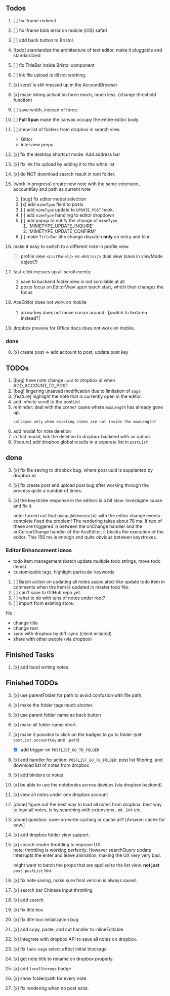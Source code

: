 ## Todos

1. [ ] fix iframe redirect
2. [ ] fix iframe blob error on mobile (iOS) safari
3. [ ] add back button to Bristol.
2. [todo] standardize the architecture of text editor, make it pluggable and standardized
3. [ ] fix TitleBar inside Bristol component
1. [ ] ink file upload is till not working.
3. [x] scroll is still messed up in the AccountBrowser
1. [x] make inking activation force much, much less. (change threshold function)
2. [ ] save width, instead of force.
4. [ ] **Full Span** make the canvas occupy the entire editor body.
1. [ ] show list of folders from dropbox in search view.
    - Gittor
    - interview preps
    
1. [x] fix the desktop shortcut mode. Add address bar
2. [x] fix ink file upload by adding it to the white list
0. [x] do NOT download search result in root folder.
1. [work in progress] create new note with the same extension, accountKey and path as current note
    1. [bug] fix editor modal selection
    1. [x] add `mimeType` field to posts
    2. [ ] add `mimeType` update to `UPDATE_POST` hook.
    3. [ ] add `mimeType` handling to editor dropdown
    4. [ ] add popup to notify the change of `mimeType`.
        1. 'MIMETYPE_UPDATE_INQUIRE'
        2. 'MIMETYPE_UPDATE_CONFIRM'
    5. [ ] make `TitleBar` title change dispatch **only** on entry and blur.
    
2. make it easy to switch to a different note in profile view.
    - [ ] profile view `<ListPanel/>` vs `<Editor/>` dual view (save in viewMode object?)
3. fast-click messes up all scroll events:
    1. save to backend folder view is not scrollable at all
    2. posts focus on EditorView upon touch start, which then changes the focus
4. AceEditor does not work on mobile
    1. arrow key does not move cursor around 【switch to textarea instead?]
5. dropbox preview for Office docs does not work on mobile.

### done

0. [x] create post => add account to post, update post key

## TODOs
1. [bug] have note change `uuid` to dropbox id when ADD_ACCOUNT_TO_POST
2. [bug] lingering unsaved modification due to limitation of `saga`
3. [feature] highlight the note that is currently open in the editor.
3. add infinite scroll to the postList
4. reminder: deal with the corner cases where `maxLength` has already gone up. 
    ```
    collapse only when existing items are not inside the maxLength?
    ```
5. add modal for note deletion
6. in that modal, link the deletion to dropbox backend with an option.
7. [feature] add dropbox global results in a separate list in `postList`

## done
3. [x] fix file saving to dropbox bug. where post uuid is supplanted by dropbox id
1. [x] fix create post and upload post bug after working through the process quite a number of times. 
1. [x] the keystroke response in the editors is a bit slow. Investigate cause and fix it.

    note: turned out that using `@debounce(4)` with the editor change events complete fixed 
    the problem! The rendering takes about 78 ms. If two of these are triggered in between
    the onChange handler and the onCursorChange handler of the AceEditor, it blocks the
    execution of the editor. This 156 ms is enough and quite obvious between keystrokes.

### Editor Enhancement Ideas

- todo item management (batch update multiple todo strings, move todo items) 
- customizable tags, highlight particular keywords

1. [ ] Batch action on updating all notes associated: like update todo item in comments when the item is updated in master todo file.
1. [ ] can't save to GitHub repo yet.
2. [ ] what to do with tens of notes under root?
3. [ ] import from existing store.

file :
- change title
- change text
- sync with dropbox by diff-sync (client initiated)
- share with other people (via dropbox)

## Finished Tasks
1. [x] add hand writing notes.

## Finished TODOs

3. [x] use parentFolder for path to avoid confusion with file path.
4. [x] make the folder tags much shorter.
5. [x] use parent folder name as back button
6. [x] make all folder name short.
7. [x] make it possible to click on the badges to go to folder (set: `postList.accountKey` and `.path`)
    - [x] add trigger on `POSTLIST_GO_TO_FOLDER`
8. [x] add handler for action: `POSTLIST_GO_TO_FOLDER`: post list filtering, and download list of notes from dropbox

3. [x] add binders to notes
4. [x] be able to use the notebooks across devices (via dropbox backend)
5. [x] view all notes under one dropbox account

1. [done] figure out the best way to load all notes from dropbox.
    best way to load all notes, is by searching with extensions `.md` `.ink` etc. 
    
1. [done] question: save-on-write caching or cache all? [Answer: cache for now.]
1. [x] add dropbox folder view support.
0. [x] search render throttling to improve UX.\
    note: throttling is working perfectly. However searchQuery update interrupts the
    enter and leave animation, making the UX very very bad.

    might want to batch the props that are applied to the list view. **not just** `post`.
    `postList` too.
    
3. [x] fix note saving, make sure final version is always saved.
4. [x] search bar Chinese input throttling
1. [x] add search
1. [x] fix title box
2. [x] fix title box initialization bug
3. [x] add copy, paste, and cut handler to inlineEditable
1. [x] integrate with dropbox API to save all notes on dropbox.
4. [x] fix `luna-saga` select effect initial blockage
5. [x] get note title to rename on dropbox properly.
1. [x] add `localStorage` badge
2. [x] show folder/path for every note
2. [x] fix rendering when no post exist.
